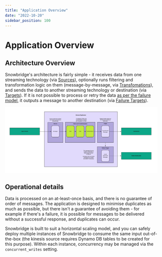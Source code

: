 ```yaml
---
title: "Application Overview"
date: "2022-10-20"
sidebar_position: 100
---
```


# Application Overview

## Architecture Overview

Snowbridge's architecture is fairly simple - it receives data from one streaming technology (via [Sources](../sources/index.md)), optionally runs filtering and transformation logic on them (message-by-message, via [Transfomations](../transformations/index.md)), and sends the data to another streaming technology or destination (via [Targets](../targets/index.md)). If it is not possible to process or retry the data [as per the failure model](../failure-model/index.md), it outputs a message to another destination (via [Failure Targets](../failure-model/index.md#failure-targets)).

![draft_architecture](./images/stream-replicator-architecture.jpg)

## Operational details

Data is processed on an at-least-once basis, and there is no guarantee of order of messages. The application is designed to minimise duplicates as much as possible, but there isn't a guarantee of avoiding them - for example if there's a failure, it is possible for messages to be delivered without a successful response, and duplicates can occur. 

Snowbridge is built to suit a horizontal scaling model, and you can safely deploy multiple instances of Snowbridge to consume the same input out-of-the-box (the kinesis source requires Dynamo DB tables to be created for this purpose). Within each instance, concurrency may be managed via the `concurrent_writes` setting.